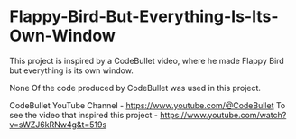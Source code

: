 # Flappy-Bird-But-Everything-Is-Its-Own-Window
This project is inspired by a CodeBullet video, where he made Flappy Bird but everything is its own window.

None Of the code produced by CodeBullet was used in this project.

CodeBullet YouTube Channel - https://www.youtube.com/@CodeBullet
To see the video that inspired this project - https://www.youtube.com/watch?v=sWZJ6kRNw4g&t=519s
